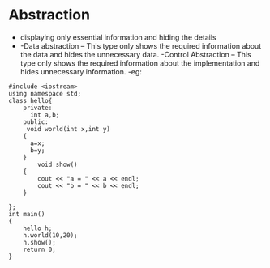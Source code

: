 # Abstraction 
  - displaying only essential information and hiding the details
  - -Data abstraction – This type only shows the required information about the data and hides the unnecessary data.
    -Control Abstraction – This type only shows the required information about the implementation and hides unnecessary information.
-eg:
```
#include <iostream>
using namespace std;
class hello{
    private:
      int a,b;
    public:
     void world(int x,int y)
    {
      a=x;
      b=y;
    }
        void show()
    {
        cout << "a = " << a << endl;
        cout << "b = " << b << endl;
    }

};
int main()
{
    hello h;
    h.world(10,20);
    h.show();
    return 0;
}
```
